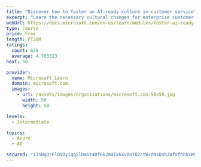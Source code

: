 ```yaml
---
title: "Discover how to foster an AI-ready culture in customer service"
excerpt: "Learn the necessary cultural changes for enterprise customer service to make AI transformation successful, and how they fit into a holistic AI strategy."
webUrl: https://docs.microsoft.com/en-us/learn/modules/foster-ai-ready-culture-customer-service/
type: course
price: Free
length: PT38M
ratings:
  count: 638
  average: 4.763323
heat: 50

provider:
  name: Microsoft Learn
  domain: microsoft.com
  images:
    - url: /assets/images/organizations/microsoft.com-50x50.jpg
      width: 50
      height: 50

levels:
  - Intermediate

topics:
  - Azure
  - AI

secured: "i3SHqDrFlOVDyiqqSlDmSt4Df6k2m4Ix6xvBoTQ2ctW+zNsDshJWfvfhnkxW0lFJnPKfIT/dgTrLRpDb2YcOJG/DPYVDg4Eh4r39F6NdGshkU+HE0h0CDcFmn7TvokxH9VP6ideiMuGRVIOjY/uXpRCHayJeV2P/FQUajTTB2HGciuHWOw5rSLo6y6IvJGLGdAjnlF5C+l4rYsdKOOxb5jtVYi07v2wC0zOGfn7D6zI5pofelFK+ycP7zzaEpiBZo+DFFm6lgcql/FxrzlYvluDnEJkcwKF+2cjsxkZt0nnF7drltC9logVznXnbvknSDRJfEh6+hGIi09LKTqB9NZJI72yoeRacwGpolfCrBjudiwLr+CtMEhRT/+A9wa/uFGcq7D2rZ3XGOqIllRDBMqcbBwMLlQZhNkK3kG3lXK0=;1hQdlR7G6Y5ND1Pnul5pIQ=="
---
```


